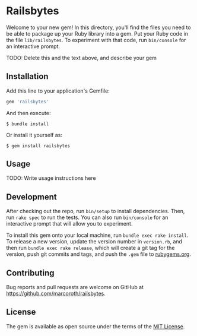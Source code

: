 # Railsbytes

Welcome to your new gem! In this directory, you'll find the files you need to be able to package up your Ruby library into a gem. Put your Ruby code in the file `lib/railsbytes`. To experiment with that code, run `bin/console` for an interactive prompt.

TODO: Delete this and the text above, and describe your gem

## Installation

Add this line to your application's Gemfile:

```ruby
gem 'railsbytes'
```

And then execute:

    $ bundle install

Or install it yourself as:

    $ gem install railsbytes

## Usage

TODO: Write usage instructions here

## Development

After checking out the repo, run `bin/setup` to install dependencies. Then, run `rake spec` to run the tests. You can also run `bin/console` for an interactive prompt that will allow you to experiment.

To install this gem onto your local machine, run `bundle exec rake install`. To release a new version, update the version number in `version.rb`, and then run `bundle exec rake release`, which will create a git tag for the version, push git commits and tags, and push the `.gem` file to [rubygems.org](https://rubygems.org).

## Contributing

Bug reports and pull requests are welcome on GitHub at https://github.com/marcoroth/railsbytes.


## License

The gem is available as open source under the terms of the [MIT License](https://opensource.org/licenses/MIT).
